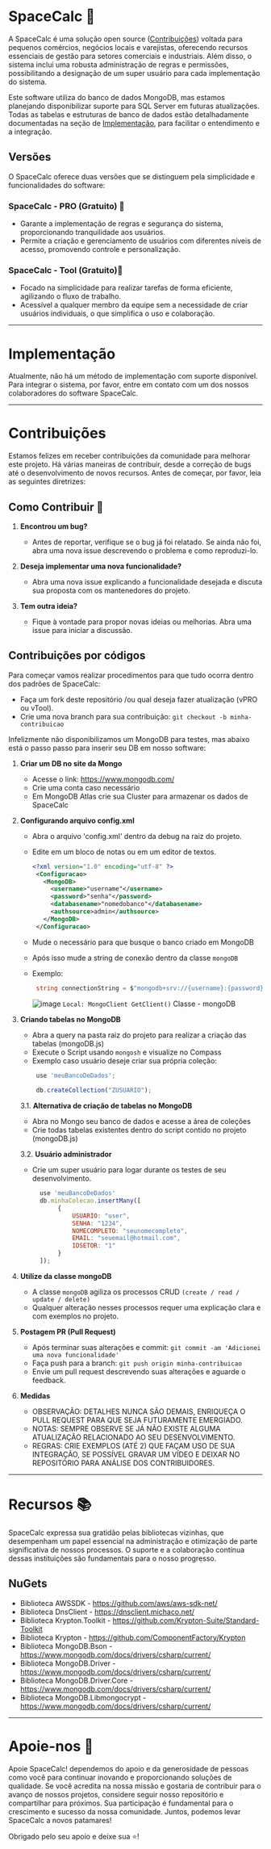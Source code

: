 # SpaceCalc 📌

A SpaceCalc é uma solução open source ([Contribuições](#contribuições)) voltada para pequenos comércios, negócios locais e varejistas, oferecendo recursos essenciais de gestão para setores comerciais e industriais. Além disso, o sistema inclui uma robusta administração de regras e permissões, possibilitando a designação de um super usuário para cada implementação do sistema.

Este software utiliza do banco de dados MongoDB, mas estamos planejando disponibilizar suporte para SQL Server em futuras atualizações. Todas as tabelas e estruturas de banco de dados estão detalhadamente documentadas na seção de [Implementação](#implementação), para facilitar o entendimento e a integração.

## Versões
O SpaceCalc oferece duas versões que se distinguem pela simplicidade e funcionalidades do software:

### SpaceCalc - PRO (Gratuito) 🔷

- Garante a implementação de regras e segurança do sistema, proporcionando tranquilidade aos usuários.
- Permite a criação e gerenciamento de usuários com diferentes níveis de acesso, promovendo controle e personalização.

### SpaceCalc - Tool (Gratuito)🔹
- Focado na simplicidade para realizar tarefas de forma eficiente, agilizando o fluxo de trabalho.
- Acessível a qualquer membro da equipe sem a necessidade de criar usuários individuais, o que simplifica o uso e colaboração.
  
---

# Implementação 

Atualmente, não há um método de implementação com suporte disponível. Para integrar o sistema, por favor, entre em contato com um dos nossos colaboradores do software SpaceCalc.

---

# Contribuições

Estamos felizes em receber contribuições da comunidade para melhorar este projeto. Há várias maneiras de contribuir, desde a correção de bugs até o desenvolvimento de novos recursos. Antes de começar, por favor, leia as seguintes diretrizes:

## Como Contribuir 💁

1. **Encontrou um bug?** 

   - Antes de reportar, verifique se o bug já foi relatado. Se ainda não foi, abra uma nova issue descrevendo o problema e como reproduzi-lo.

2. **Deseja implementar uma nova funcionalidade?**

   - Abra uma nova issue explicando a funcionalidade desejada e discuta sua proposta com os mantenedores do projeto.

3. **Tem outra ideia?**

   - Fique à vontade para propor novas ideias ou melhorias. Abra uma issue para iniciar a discussão.

## Contribuições por códigos

Para começar vamos realizar procedimentos para que tudo ocorra dentro dos padrões de SpaceCalc:

   - Faça um fork deste repositório /ou qual deseja fazer atualização (vPRO ou vTool).
   - Crie uma nova branch para sua contribuição: `git checkout -b minha-contribuicao`

Infelizmente não disponibilizamos um MongoDB para testes, mas abaixo está o passo passo para inserir seu DB em nosso software:

1. **Criar um DB no site da Mongo**

   - Acesse o link: https://www.mongodb.com/
   - Crie uma conta caso necessário
   - Em MongoDB Atlas crie sua Cluster para armazenar os dados de SpaceCalc

2. **Configurando arquivo config.xml**

   - Abra o arquivo 'config.xml' dentro da debug na raiz do projeto.
   - Edite em um bloco de notas ou em um editor de textos.
     ```xml
     <?xml version="1.0" encoding="utf-8" ?>
      <Configuracao>
        <MongoDB>
          <username>"username"</username>
          <password>"senha"</password>
          <databasename>"nomedobanco"</databasename>
          <authsource>admin</authsource>
        </MongoDB>
      </Configuracao>
     ```
   - Mude o necessário para que busque o banco criado em MongoDB
   - Após isso mude a string de conexão dentro da classe `mongoDB`
   - Exemplo:
     ```csharp
      string connectionString = $"mongodb+srv://{username}:{password}@spacecalc.wwq39bs.mongodb.net/?retryWrites=true&w=majority&appName=spacecalc";
     ```

     ![image](https://github.com/JeanPasquini/SpaceCalc/assets/126198701/3152d4e4-7815-4074-8b12-f38748e7bc7b)
     `Local: MongoClient GetClient()` Classe - mongoDB

3. **Criando tabelas no MongoDB**
    
   - Abra a query na pasta raiz do projeto para realizar a criação das tabelas (mongoDB.js)
   - Execute o Script usando `mongosh` e visualize no Compass
   - Exemplo caso usuário deseje criar sua própria coleção:
     ```js
      use 'meuBancoDeDados';
      
      db.createCollection("ZUSUARIO");
     ```
     
    3.1. **Alternativa de criação de tabelas no MongoDB**

     - Abra no Mongo seu banco de dados e acesse a área de coleções
     - Crie todas tabelas existentes dentro do script contido no projeto (mongoDB.js)

    3.2. **Usuário administrador**

     - Crie um super usuário para logar durante os testes de seu desenvolvimento.
       ```js
         use 'meuBancoDeDados'
         db.minhaColecao.insertMany([
              {
                  USUARIO: "user",
                  SENHA: "1234",
                  NOMECOMPLETO: "seunomecompleto",
                  EMAIL: "seuemail@hotmail.com",
                  IDSETOR: "1"
              }
         ]);
       ```

4. **Utilize da classe mongoDB**

   - A classe `mongoDB` agiliza os processos CRUD `(create / read / update / delete)`
   - Qualquer alteração nesses processos requer uma explicação clara e com exemplos no projeto.

5. **Postagem PR (Pull Request)**
   
   - Após terminar suas alterações e commit: `git commit -am 'Adicionei uma nova funcionalidade'`
   - Faça push para a branch: `git push origin minha-contribuicao`
   - Envie um pull request descrevendo suas alterações e aguarde o feedback.

6. **Medidas**
   
   - OBSERVAÇÃO: DETALHES NUNCA SÃO DEMAIS, ENRIQUEÇA O PULL REQUEST PARA QUE SEJA FUTURAMENTE EMERGIADO.
   - NOTAS: SEMPRE OBSERVE SE JÁ NÃO EXISTE ALGUMA ATUALIZAÇÃO RELACIONADO AO SEU DESENVOLVIMENTO.
   - REGRAS: CRIE EXEMPLOS (ATÉ 2) QUE FAÇAM USO DE SUA INTEGRAÇÃO, SE POSSÍVEL GRAVAR UM VÍDEO E DEIXAR NO REPOSITÓRIO PARA ANÁLISE DOS CONTRIBUIDORES.

---

# Recursos 📚

SpaceCalc expressa sua gratidão pelas bibliotecas vizinhas, que desempenham um papel essencial na administração e otimização de parte significativa de nossos processos. O suporte e a colaboração contínua dessas instituições são fundamentais para o nosso progresso.

## NuGets

   - Biblioteca AWSSDK - https://github.com/aws/aws-sdk-net/
   - Biblioteca DnsClient - https://dnsclient.michaco.net/
   - Biblioteca Krypton.Toolkit - https://github.com/Krypton-Suite/Standard-Toolkit
   - Biblioteca Krypton - https://github.com/ComponentFactory/Krypton
   - Biblioteca MongoDB.Bson - https://www.mongodb.com/docs/drivers/csharp/current/
   - Biblioteca MongoDB.Driver - https://www.mongodb.com/docs/drivers/csharp/current/
   - Biblioteca MongoDB.Driver.Core - https://www.mongodb.com/docs/drivers/csharp/current/
   - Biblioteca MongoDB.Libmongocrypt - https://www.mongodb.com/docs/drivers/csharp/current/

---

# Apoie-nos 💖

Apoie SpaceCalc! dependemos do apoio e da generosidade de pessoas como você para continuar inovando e proporcionando soluções de qualidade. Se você acredita na nossa missão e gostaria de contribuir para o avanço de nossos projetos, considere seguir nosso repositório e compartilhar para próximos. Sua participação é fundamental para o crescimento e sucesso da nossa comunidade. Juntos, podemos levar SpaceCalc a novos patamares! 

Obrigado pelo seu apoio e deixe sua ⭐!
